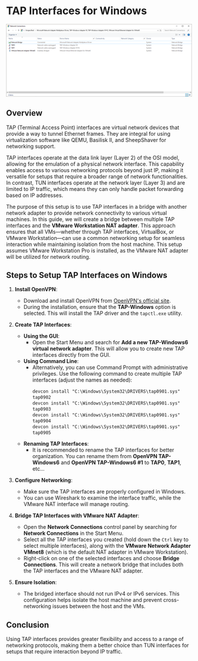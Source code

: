 # TAP Interfaces for Windows
![Network Interfaces](images/Network_Interfaces_List.png)

## Overview
TAP (Terminal Access Point) interfaces are virtual network devices that provide a way to tunnel Ethernet frames. They are integral for using virtualization software like QEMU, Basilisk II, and SheepShaver for networking support.

TAP interfaces operate at the data link layer (Layer 2) of the OSI model, allowing for the emulation of a physical network interface. This capability enables access to various networking protocols beyond just IP, making it versatile for setups that require a broader range of network functionalities. In contrast, TUN interfaces operate at the network layer (Layer 3) and are limited to IP traffic, which means they can only handle packet forwarding based on IP addresses.

The purpose of this setup is to use TAP interfaces in a bridge with another network adapter to provide network connectivity to various virtual machines. In this guide, we will create a bridge between multiple TAP interfaces and the **VMware Workstation NAT adapter**. This approach ensures that all VMs—whether through TAP interfaces, VirtualBox, or VMware Workstation—can use a common networking setup for seamless interaction while maintaining isolation from the host machine.  This setup assumes VMware Workstation Pro is installed, as the VMware NAT adapter will be utilized for network routing.

## Steps to Setup TAP Interfaces on Windows
1. **Install OpenVPN**:
   - Download and install OpenVPN from [OpenVPN's official site](https://openvpn.net/community-downloads/).
   - During the installation, ensure that the **TAP-Windows** option is selected. This will install the TAP driver and the `tapctl.exe` utility.

2. **Create TAP Interfaces**:
   - **Using the GUI**:
     - Open the Start Menu and search for **Add a new TAP-Windows6 virtual network adapter**. This will allow you to create new TAP interfaces directly from the GUI.
   - **Using Command Line**:
     - Alternatively, you can use Command Prompt with administrative privileges. Use the following command to create multiple TAP interfaces (adjust the names as needed):
       ```shell
       devcon install "C:\Windows\System32\DRIVERS\tap0901.sys" tap0902
       devcon install "C:\Windows\System32\DRIVERS\tap0901.sys" tap0903
       devcon install "C:\Windows\System32\DRIVERS\tap0901.sys" tap0904
       devcon install "C:\Windows\System32\DRIVERS\tap0901.sys" tap0905
       ```
   - **Renaming TAP Interfaces**:
     - It is recommended to rename the TAP interfaces for better organization. You can rename them from **OpenVPN TAP-Windows6** and **OpenVPN TAP-Windows6 #1** to **TAP0**, **TAP1**, etc...

3. **Configure Networking**:
   - Make sure the TAP interfaces are properly configured in Windows.
   - You can use Wireshark to examine the interface traffic, while the VMware NAT interface will manage routing.

4. **Bridge TAP Interfaces with VMware NAT Adapter**:
   - Open the **Network Connections** control panel by searching for **Network Connections** in the Start Menu.
   - Select all the TAP interfaces you created (hold down the `Ctrl` key to select multiple interfaces), along with the **VMware Network Adapter VMnet8** (which is the default NAT adapter in VMware Workstation).
   - Right-click on one of the selected interfaces and choose **Bridge Connections**. This will create a network bridge that includes both the TAP interfaces and the VMware NAT adapter.

5. **Ensure Isolation**:
   - The bridged interface should not run IPv4 or IPv6 services. This configuration helps isolate the host machine and prevent cross-networking issues between the host and the VMs.

## Conclusion
Using TAP interfaces provides greater flexibility and access to a range of networking protocols, making them a better choice than TUN interfaces for setups that require interaction beyond IP traffic.